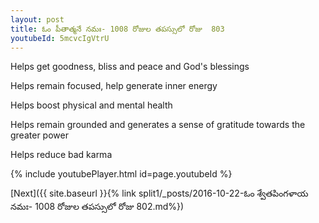 ```yaml
---
layout: post
title: ఓం పీతాత్మనే నమః- 1008 రోజుల తపస్సులో రోజు  803
youtubeId: 5mcvcIgVtrU
---
```

 
 
Helps get goodness, bliss and peace and God's blessings
 
Helps remain focused, help generate inner energy 
 
Helps boost physical and mental health 
 
Helps remain grounded and generates a sense of gratitude towards the greater power 
 
Helps reduce bad karma
 
 
 
 


{% include youtubePlayer.html id=page.youtubeId %}
 
[Next]({{ site.baseurl }}{% link  split1/_posts/2016-10-22-ఓం శ్వేతపింగళాయ నమః- 1008 రోజుల తపస్సులో రోజు  802.md%})
 
